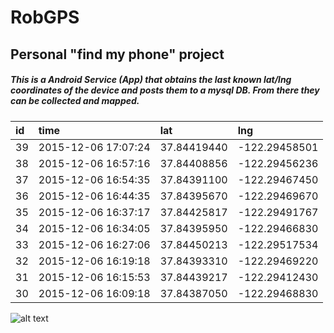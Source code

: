 # RobGPS
## Personal "find my phone" project

##### This is a Android Service (App) that obtains the last known lat/lng coordinates of the device and posts them to a mysql DB.  From there they can be collected and mapped.


| id | time                | lat         | lng           |
|:---|:--------------------|:------------|:--------------|
| 39 | 2015-12-06 17:07:24 | 37.84419440 | -122.29458501 |
| 38 | 2015-12-06 16:57:16 | 37.84408856 | -122.29456236 |
| 37 | 2015-12-06 16:54:35 | 37.84391100 | -122.29467450 |
| 36 | 2015-12-06 16:44:35 | 37.84395670 | -122.29469670 |
| 35 | 2015-12-06 16:37:17 | 37.84425817 | -122.29491767 |
| 34 | 2015-12-06 16:34:05 | 37.84395950 | -122.29466830 |
| 33 | 2015-12-06 16:27:06 | 37.84450213 | -122.29517534 |
| 32 | 2015-12-06 16:19:18 | 37.84393310 | -122.29469220 |
| 31 | 2015-12-06 16:15:53 | 37.84439217 | -122.29412430 |
| 30 | 2015-12-06 16:09:18 | 37.84387050 | -122.29468830 |

![alt text](http://i.imgur.com/OQh3B4d.png "Lat/Lng to Google Maps")


